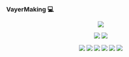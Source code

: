 ### VayerMaking :computer:

<p align="center">
  <img src="https://github-readme-stats.vercel.app/api?username=VayerMaking&show_icons=true&theme=synthwave"> 
</p>

<p align="center">
  <img src="https://github-readme-stats.vercel.app/api/top-langs/?username=VayerMaking&layout=compact&theme=monokai"> 
  <img src="https://github-readme-stats.vercel.app/api/wakatime?username=VayerMaking&theme=yeblu"> 
</p>

<p align="center">
  <img src="https://github-readme-stats.vercel.app/api/pin/?username=VayerMaking&repo=vayers-atom-theme&theme=vision-friendly-dark"> 
  <img src="https://github-readme-stats.vercel.app/api/pin/?username=VayerMaking&repo=elsys2020-2021&theme=vision-friendly-dark"> 
  <img src="https://github-readme-stats.vercel.app/api/pin/?username=VayerMaking&repo=elu4&theme=monokai"> 
  <img src="https://github-readme-stats.vercel.app/api/pin/?username=VayerMaking&repo=cloudsinmagenta&theme=monokai"> 
  <img src="https://github-readme-stats.vercel.app/api/pin/?username=VayerMaking&repo=vayermakingsbot&theme=maroongold"> 
  <img src="https://github-readme-stats.vercel.app/api/pin/?username=VayerMaking&repo=elixir_course&theme=maroongold"> 
</p>
